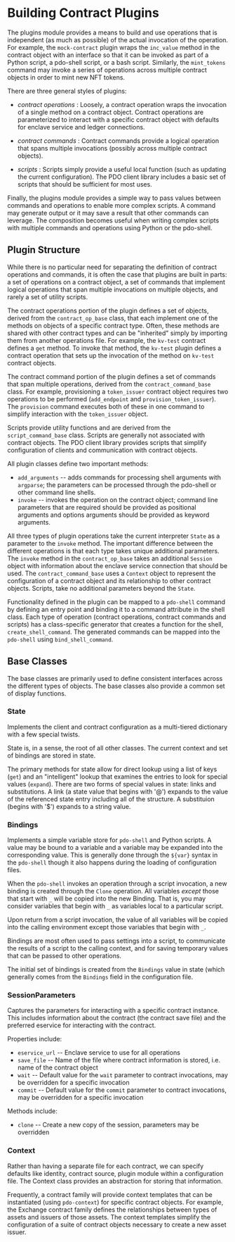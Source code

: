 <!---
Licensed under Creative Commons Attribution 4.0 International License
https://creativecommons.org/licenses/by/4.0/
--->

# Building Contract Plugins #

The plugins module provides a means to build and use operations that
is independent (as much as possible) of the actual invocation of the
operation. For example, the `mock-contract` plugin wraps the
`inc_value` method in the contract object with an interface so that it
can be invoked as part of a Python script, a pdo-shell script, or a
bash script. Similarly, the `mint_tokens` command may invoke a series
of operations across multiple contract objects in order to mint new
NFT tokens.

There are three general styles of plugins:

* *contract operations* : Loosely, a contract operation wraps
the invocation of a single method on a contract object. Contract
operations are parameterized to interact with a specific contract
object with defaults for enclave service and ledger
connections.

* *contract commands* : Contract commands provide a logical operation that spans
multiple invocations (possibly across multiple contract
objects).

* *scripts* : Scripts simply provide a useful local function (such as
updating the current configuration). The PDO client library includes a
basic set of scripts that should be sufficient for most uses.

Finally, the plugins module provides a simple way to pass values
between commands and operations to enable more complex scripts. A
command may generate output or it may save a result that other
commands can leverage. The composition becomes useful when writing
complex scripts with multiple commands and operations using Python or
the pdo-shell.

## Plugin Structure ##

While there is no particular need for separating the definition of
contract operations and commands, it is often the case that plugins
are built in parts: a set of operations on a contract object, a
set of commands that implement logical operations that span multiple
invocations on multiple objects, and rarely a set of utility scripts.

The contract operations portion of the plugin defines a set of
objects, derived from the `contract_op_base` class, that each
implement one of the methods on objects of a specific contract
type. Often, these methods are shared with other contract types and
can be "inherited" simply by importing them from another operations
file. For example, the `kv-test` contract defines a `get` method. To
invoke that method, the `kv-test` plugin defines a contract operation
that sets up the invocation of the method on `kv-test` contract
objects.

The contract command portion of the plugin defines a set of commands
that span multiple operations, derived from the
`contract_command_base` class. For example, provisioning a
`token_issuer` contract object requires two operations to be performed
(`add_endpoint` and `provision_token_issuer`). The `provision` command
executes both of these in one command to simplify interaction with the
`token_issuer` object.

Scripts provide utility functions and are derived from the
`script_command_base` class. Scripts are generally not associated with
contract objects. The PDO client library provides scripts that
simplify configuration of clients and communication with contract
objects.

All plugin classes define two important methods:
* `add_arguments` -- adds commands for processing shell arguments with
  `argparse`; the parameters can be processed through the pdo-shell or
  other command line shells.
* `invoke` -- invokes the operation on the contract object; command
  line parameters that are required should be provided as positional
  arguments and options arguments should be provided as keyword
  arguments.

All three types of plugin operations take the current interpreter
`State` as a parameter to the `invoke` method.  The important
difference between the different operations is that each type takes
unique additional parameters. The `invoke` method in the
`contract_op_base` takes an additional `Session` object with
information about the enclave service connection that should be
used. The `contract_command_base` uses a `Context` object to represent
the configuration of a contract object and its relationship to other
contract objects. Scripts, take no additional parameters beyond the
`State`.

Functionality defined in the plugin can be mapped to a `pdo-shell`
command by defining an entry point and binding it to a command
attribute in the shell class. Each type of operation (contract
operations, contract commands and scripts) has a class-specific
generator that creates a function for the shell,
`create_shell_command`. The generated commands can be mapped into the
`pdo-shell` using `bind_shell_command`.

## Base Classes ##

The base classes are primarily used to define consistent interfaces
across the different types of objects. The base classes also provide
a common set of display functions.

### State ###

Implements the client and contract configuration as a multi-tiered
dictionary with a few special twists.

State is, in a sense, the root of all other classes. The current
context and set of bindings are stored in state.

The primary methods for state allow for direct lookup using a list of
keys (`get`) and an "intelligent" lookup that examines the entries to
look for special values (`expand`). There are two forms of special
values in state: links and substitutions. A link (a state value that
begins with '@') expands to the value of the referenced state entry
including all of the structure. A substituion (begins with '$')
expands to a string value.

### Bindings ###

Implements a simple variable store for `pdo-shell` and Python
scripts. A value may be bound to a variable and a variable may be
expanded into the corresponding value. This is generally done through
the `${var}` syntax in the `pdo-shell` though it also happens during
the loading of configuration files.

When the `pdo-shell` invokes an operation through a script invocation,
a new binding is created through the `Clone` operation. All variables
*except* those that start with `_` will be copied into the new
Binding. That is, you may consider variables that begin with `_` as
variables local to a particular script.

Upon return from a script invocation, the value of all variables will
be copied into the calling environment except those variables that
begin with `_`.

Bindings are most often used to pass settings into a script, to
communicate the results of a script to the calling context, and for
saving temporary values that can be passed to other operations.

The initial set of bindings is created from the `Bindings` value in
state (which generally comes from the `Bindings` field in the
configuration file.

### SessionParameters ###

Captures the parameters for interacting with a specific contract
instance. This includes information about the contract (the contract
save file) and the preferred eservice for interacting with the
contract.

Properties include:
* `eservice_url` -- Enclave service to use for all operations
* `save_file` -- Name of the file where contract information is
  stored, i.e. name of the contract object
* `wait` -- Default value for the `wait` parameter to contract
  invocations, may be overridden for a specific invocation
* `commit` -- Default value for the `commit` parameter to contract
  invocations, may be overridden for a specific invocation

Methods include:
* `clone` -- Create a new copy of the session, parameters may be overridden

### Context ###

Rather than having a separate file for each contract, we can specify
defaults like identity, contract source, plugin module within a
configuration file. The Context class provides an abstraction for
storing that information.

Frequently, a contract family will provide context templates that can
be instantiated (using `pdo-context`) for specific contract
objects. For example, the Exchange contract family defines the
relationships between types of assets and issuers of those assets. The
context templates simplify the configuration of a suite of contract
objects necessary to create a new asset issuer.
